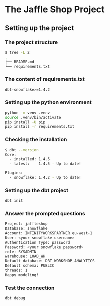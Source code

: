 # The Jaffle Shop Project

## Setting up the project

### The project structure

```bash
$ tree -L 2                        
.
├── README.md
└── requirements.txt
```

### The content of requirements.txt

```bash
dbt-snowflake>=1.4.2
```

### Setting up the python environment

```bash
python -m venv .venv
source .venv/bin/activate
pip install -U pip
pip install -r requirements.txt
```

### Checking the installation

```bash
$ dbt --version
Core:
  - installed: 1.4.5
  - latest:    1.4.5 - Up to date!

Plugins:
  - snowflake: 1.4.2 - Up to date!
```

### Setting up the dbt project

```bash
dbt init 
```

### Answer the prompted questions

```bash
Project: jaffleshop
Database: snowflake
Account: INFINITYWORKSPARTNER.eu-west-1
User: <your snowflake username>
Authentication Type: password
Password: <your snowflake password>
role: SYSADMIN
warehouse: LOAD_WH
Default database: DBT_WORKSHOP_ANALYTICS
Default schema: PUBLIC
threads: 1
Happy modeling!
```

### Test the connection

```bash
dbt debug
```
